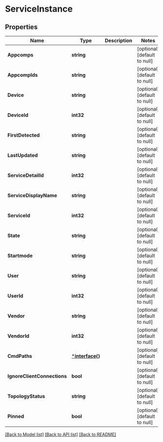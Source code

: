 # ServiceInstance

## Properties
Name | Type | Description | Notes
------------ | ------------- | ------------- | -------------
**Appcomps** | **string** |  | [optional] [default to null]
**AppcompIds** | **string** |  | [optional] [default to null]
**Device** | **string** |  | [optional] [default to null]
**DeviceId** | **int32** |  | [optional] [default to null]
**FirstDetected** | **string** |  | [optional] [default to null]
**LastUpdated** | **string** |  | [optional] [default to null]
**ServiceDetailId** | **int32** |  | [optional] [default to null]
**ServiceDisplayName** | **string** |  | [optional] [default to null]
**ServiceId** | **int32** |  | [optional] [default to null]
**State** | **string** |  | [optional] [default to null]
**Startmode** | **string** |  | [optional] [default to null]
**User** | **string** |  | [optional] [default to null]
**UserId** | **int32** |  | [optional] [default to null]
**Vendor** | **string** |  | [optional] [default to null]
**VendorId** | **int32** |  | [optional] [default to null]
**CmdPaths** | [***interface{}**](interface{}.md) |  | [optional] [default to null]
**IgnoreClientConnections** | **bool** |  | [optional] [default to null]
**TopologyStatus** | **string** |  | [optional] [default to null]
**Pinned** | **bool** |  | [optional] [default to null]

[[Back to Model list]](../README.md#documentation-for-models) [[Back to API list]](../README.md#documentation-for-api-endpoints) [[Back to README]](../README.md)


